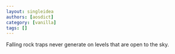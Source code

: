 ```yaml
---
layout: singleidea
authors: [aosdict]
category: [vanilla]
tags: []
---
```

Falling rock traps never generate on levels that are open to the sky.
